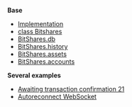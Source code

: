 **Base**
* [Implementation](README.md)
* [class Bitshares](classBitShares.md)
* [BitShares.db](BitSharesDB.md)
* [BitShares.history](BitSharesHistory.md)
* [BitShares.assets](BitSharesAssets.md)
* [BitShares.accounts](BitSharesAccounts.md)

**Several examples**
* [Awaiting transaction confirmation 21](Confirmation21.md)
* [Autoreconnect WebSocket](Autoreconnect.md)